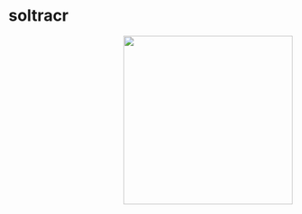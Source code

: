 # soltracr

<a href='https://github.com/doom-cache/soltracr'><img src="https://raw.githubusercontent.com/doom-cache/soltracr/main/man/figures/soltracr (1).png" align="right" height="300"/></a>
